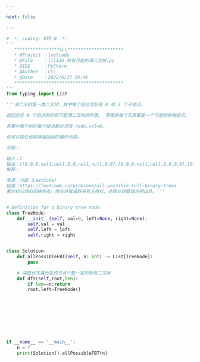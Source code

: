 ```yaml
---

next: false

---
```




<BlogInfo id="1202" title="129.所有可能的满二叉树" author="白日梦想猿" pv=0 read_times=0 pre_cost_time="1分2秒" category="leetcode" tag_list="['leetcode']" create_time="2022.06.27 19:49:17" update_time="2022.06.29 17:54:10" />

```python
# -*- coding: UTF-8 -*-
'''
   *****************LLL*********************
   * @Project ：leetcode                       
   * @File    ：lll126_所有可能的满二叉树.py                  
   * @IDE     ：PyCharm             
   * @Author  ：LLL                         
   * @Date    ：2022/6/27 19:49             
   *****************************************
'''
from typing import List

'''满二叉树是一类二叉树，其中每个结点恰好有 0 或 2 个子结点。

返回包含 N 个结点的所有可能满二叉树的列表。 答案的每个元素都是一个可能树的根结点。

答案中每个树的每个结点都必须有 node.val=0。

你可以按任何顺序返回树的最终列表。

示例：

输入：7
输出：[[0,0,0,null,null,0,0,null,null,0,0],[0,0,0,null,null,0,0,0,0],[0,0,0,0,0,0,0],[0,0,0,0,0,null,null,null,null,0,0],[0,0,0,0,0,null,null,0,0]]
解释：

来源：力扣（LeetCode）
链接：https://leetcode.cn/problems/all-possible-full-binary-trees
著作权归领扣网络所有。商业转载请联系官方授权，非商业转载请注明出处。'''


# Definition for a binary tree node.
class TreeNode:
    def __init__(self, val=0, left=None, right=None):
        self.val = val
        self.left = left
        self.right = right


class Solution:
    def allPossibleFBT(self, n: int) -> List[TreeNode]:
        pass

    # 深度优先遍历生成节点个数一定的所有二叉树
    def dfs(self,root,len):
        if len==n:return
        root.left=TreeNode()









if __name__ == '__main__':
    n = 7
    print(Solution().allPossibleFBT(n)

```



<ActionBox />
